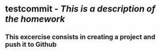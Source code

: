 # testcommit - _This is a description of the homework_

## **This excercise consists in creating a project and push it to Github**
